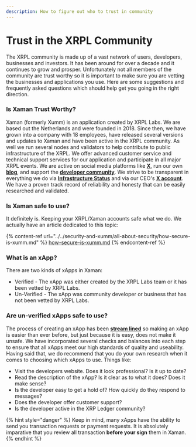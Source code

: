 ```yaml
---
description: How to figure out who to trust in community
---
```


# Trust in the XRPL Community

The XRPL community is made up of a vast network of users, developers, businesses and investors. It has been around for over a decade and it continues to grow and prosper. Unfortunately not all members of the community are trust worthy so it is important to make sure you are vetting the businesses and applications you use. Here are some suggestions and frequently asked questions which should help get you going in the right direction.

### Is Xaman Trust Worthy?

Xaman (formerly Xumm) is an application created by XRPL Labs. We are based out the Netherlands and were founded in 2018. Since then, we have grown into a company with 18 employees, have released several versions and updates to Xaman and have been active in the XRPL community. As well we run several nodes and validators to help contribute to public infrastructure of the XRPL. We offer advanced customer service and technical support services for our application and participate in all major XRPL events. We are active on social media platforms like [**X**](https://twitter.com/XummWallet), run our own [**blog**](https://blog.xumm.app/),  and support the [**developer community**](https://docs.xumm.dev/). We strive to be transparent in everything we do via [**Infrastructure Status**](https://xrpllabs.statuspage.io) and via our CEO's [**X account**](https://twitter.com/WietseWind). We have a proven track record of reliability and honesty that can be easily researched and validated.

### Is Xaman safe to use?

It definitely is. Keeping your XRPL/Xaman accounts safe what we do. We actually have an article dedicated to this topic:

{% content-ref url="../../security-and-xumm/all-about-security/how-secure-is-xumm.md" %}
[how-secure-is-xumm.md](../../security-and-xumm/all-about-security/how-secure-is-xumm.md)
{% endcontent-ref %}



### What is an xApp?

There are two kinds of xApps in Xaman:

* Verified - The xApp was either created by the XRPL Labs team or it has been vetted by XRPL Labs.&#x20;
* Un-Verified - The xApp was community developer or business that has not been vetted by XRPL Labs.

### Are un-verified xApps safe to use?

The process of creating an xApp has been [**stream lined**](https://docs.xumm.dev/) so making an xApp is easier than ever before, but just because it is easy, does not make it unsafe. We have incorporated several checks and balances into each step to ensure that all xApps meet our high standards of quality and useability. Having said that, we do recommend that you do your own research when it comes to choosing which xApps to use. Things like:

* Visit the developers website. Does it look professional? Is it up to date?
* Read the description of the xApp? Is it clear as to what it does? Does it make sense?
* Is the developer easy to get a hold of? How quickly do they respond to messages?
* Does the developer offer customer support?
* Is the developer active in the XRP Ledger community?

{% hint style="danger" %}
Keep in mind, many xApps have the ability to send you transaction requests or payment requests. It is absolutely imparative that you review all transaction **before your sign** them in Xaman.&#x20;
{% endhint %}



